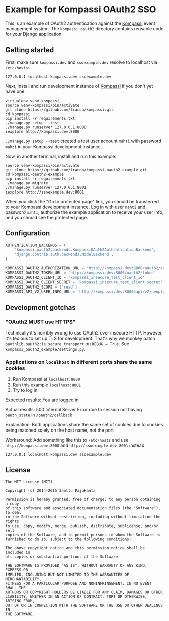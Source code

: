 # Example for Kompassi OAuth2 SSO

This is an example of OAuth2 authentication against the [Kompassi](/tracon/kompassi) event management system. The `kompassi_oauth2` directory contains reusable code for your Django application.

## Getting started

First, make sure `kompassi.dev` and `ssoexample.dev` resolve to localhost via `/etc/hosts`:

    127.0.0.1 localhost kompassi.dev ssoexample.dev

Next, install and run development instance of [Kompassi](/tracon/kompassi) if you don't yet have one:

    virtualenv venv-kompassi
    source venv-kompassi/bin/activate
    git clone https://github.com/tracon/kompassi.git
    cd kompassi
    pip install -r requirements.txt
    ./manage.py setup --test
    ./manage.py runserver 127.0.0.1:8000
    iexplore http://kompassi.dev:8000

`./manage.py setup --test` created a test user account `mahti` with password `mahti` in your Kompassi development instance.

Now, in another terminal, install and run this example:

    source venv-kompassi/bin/activate
    git clone https://github.com/tracon/kompassi-oauth2-example.git
    cd kompassi-oauth2-example
    pip install -r requirements.txt
    ./manage.py migrate
    ./manage.py runserver 127.0.0.1:8001
    iexplore http://ssoexample.dev:8001

When you click the "Go to protected page" link, you should be transferred to your Kompassi development instance. Log in with user `mahti` and password `mahti`, authorize the example application to receive your user info, and you should see the protected page.

## Configuration

```python
AUTHENTICATION_BACKENDS = (
    'kompassi_oauth2.backends.KompassiOAuth2AuthenticationBackend',
    'django.contrib.auth.backends.ModelBackend',
)

KOMPASSI_OAUTH2_AUTHORIZATION_URL = 'http://kompassi.dev:8000/oauth2/authorize'
KOMPASSI_OAUTH2_TOKEN_URL = 'http://kompassi.dev:8000/oauth2/token'
KOMPASSI_OAUTH2_CLIENT_ID = 'kompassi_insecure_test_client_id'
KOMPASSI_OAUTH2_CLIENT_SECRET = 'kompassi_insecure_test_client_secret'
KOMPASSI_OAUTH2_SCOPE = ['read']
KOMPASSI_API_V2_USER_INFO_URL = 'http://kompassi.dev:8000/api/v2/people/me'
```

## Development gotchas

### "OAuth2 MUST use HTTPS"

Technically it's horribly wrong to use OAuth2 over insecure HTTP. However, it's tedious to set up TLS for development. That's why we monkey patch `oauthlib.oauth2:is_secure_transport` on `DEBUG = True`. See `kompassi_oauth2_example/settings.py`.

### Applications on `localhost` in different ports share the same cookies

1. Run Kompassi at `localhost:8000`
2. Run this example `localhost:8001`
3. Try to log in

Expected results: You are logged in

Actual results: 500 Internal Server Error due to session not having `oauth_state` in `/oauth2/callback`

Explanation: Both applications share the same set of cookies due to cookies being matched solely on the host name, not the port

Workaround: Add something like this to `/etc/hosts` and use `http://kompassi.dev:8000` and `http://ssoexample.dev:8001` instead.

    127.0.0.1 localhost kompassi.dev ssoexample.dev

## License

    The MIT License (MIT)

    Copyright (c) 2014–2015 Santtu Pajukanta

    Permission is hereby granted, free of charge, to any person obtaining a copy
    of this software and associated documentation files (the "Software"), to deal
    in the Software without restriction, including without limitation the rights
    to use, copy, modify, merge, publish, distribute, sublicense, and/or sell
    copies of the Software, and to permit persons to whom the Software is
    furnished to do so, subject to the following conditions:

    The above copyright notice and this permission notice shall be included in
    all copies or substantial portions of the Software.

    THE SOFTWARE IS PROVIDED "AS IS", WITHOUT WARRANTY OF ANY KIND, EXPRESS OR
    IMPLIED, INCLUDING BUT NOT LIMITED TO THE WARRANTIES OF MERCHANTABILITY,
    FITNESS FOR A PARTICULAR PURPOSE AND NONINFRINGEMENT. IN NO EVENT SHALL THE
    AUTHORS OR COPYRIGHT HOLDERS BE LIABLE FOR ANY CLAIM, DAMAGES OR OTHER
    LIABILITY, WHETHER IN AN ACTION OF CONTRACT, TORT OR OTHERWISE, ARISING FROM,
    OUT OF OR IN CONNECTION WITH THE SOFTWARE OR THE USE OR OTHER DEALINGS IN
    THE SOFTWARE.
